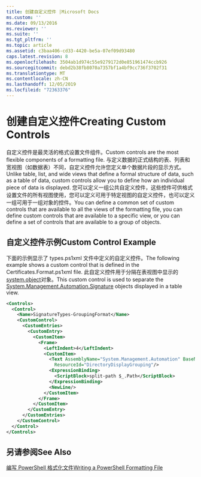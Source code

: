 ```yaml
---
title: 创建自定义控件 |Microsoft Docs
ms.custom: ''
ms.date: 09/13/2016
ms.reviewer: ''
ms.suite: ''
ms.tgt_pltfrm: ''
ms.topic: article
ms.assetid: c3baa406-cd33-4420-be5a-07ef09d93480
caps.latest.revision: 8
ms.openlocfilehash: 3504ab1d974c55e9279172d0e851961474ccb926
ms.sourcegitcommit: debd2b38fb8070a7357bf1a4bf9cc736f3702f31
ms.translationtype: MT
ms.contentlocale: zh-CN
ms.lasthandoff: 12/05/2019
ms.locfileid: "72363376"
---
```

# <a name="creating-custom-controls"></a><span data-ttu-id="22d5a-102">创建自定义控件</span><span class="sxs-lookup"><span data-stu-id="22d5a-102">Creating Custom Controls</span></span>

<span data-ttu-id="22d5a-103">自定义控件是最灵活的格式设置文件组件。</span><span class="sxs-lookup"><span data-stu-id="22d5a-103">Custom controls are the most flexible components of a formatting file.</span></span> <span data-ttu-id="22d5a-104">与定义数据的正式结构的表、列表和宽视图（如数据表）不同，自定义控件允许您定义单个数据片段的显示方式。</span><span class="sxs-lookup"><span data-stu-id="22d5a-104">Unlike table, list, and wide views that define a formal structure of data, such as a table of data, custom controls allow you to define how an individual piece of data is displayed.</span></span> <span data-ttu-id="22d5a-105">您可以定义一组公共自定义控件，这些控件可供格式设置文件的所有视图使用，您可以定义可用于特定视图的自定义控件，也可以定义一组可用于一组对象的控件。</span><span class="sxs-lookup"><span data-stu-id="22d5a-105">You can define a common set of custom controls that are available to all the views of the formatting file, you can define custom controls that are available to a specific view, or you can define a set of controls that are available to a group of objects.</span></span>

## <a name="custom-control-example"></a><span data-ttu-id="22d5a-106">自定义控件示例</span><span class="sxs-lookup"><span data-stu-id="22d5a-106">Custom Control Example</span></span>

<span data-ttu-id="22d5a-107">下面的示例显示了 types.ps1xml 文件中定义的自定义控件。</span><span class="sxs-lookup"><span data-stu-id="22d5a-107">The following example shows a custom control that is defined in the Certificates.Format.ps1xml file.</span></span> <span data-ttu-id="22d5a-108">此自定义控件用于分隔在表视图中显示的[system.object](/dotnet/api/System.Management.Automation.Signature)对象。</span><span class="sxs-lookup"><span data-stu-id="22d5a-108">This custom control is used to separate the [System.Management.Automation.Signature](/dotnet/api/System.Management.Automation.Signature) objects displayed in a table view.</span></span>

```xml
<Controls>
  <Control>
    <Name>SignatureTypes-GroupingFormat</Name>
    <CustomControl>
      <CustomEntries>
        <CustomEntry>
          <CustomItem>
            <Frame>
              <LeftIndent>4</LeftIndent>
              <CustomItem>
                <Text AssemblyName="System.Management.Automation" BaseName="FileSystemProviderStrings"
                  ResourceId="DirectoryDisplayGrouping"/>
                <ExpressionBinding>
                  <ScriptBlock>split-path $_.Path</ScriptBlock>
                </ExpressionBinding>
                <NewLine/>
              </CustomItem>
            </Frame>
          </CustomItem>
        </CustomEntry>
      </CustomEntries>
    </CustomControl>
  </Control>
</Controls>

```

## <a name="see-also"></a><span data-ttu-id="22d5a-109">另请参阅</span><span class="sxs-lookup"><span data-stu-id="22d5a-109">See Also</span></span>

[<span data-ttu-id="22d5a-110">编写 PowerShell 格式化文件</span><span class="sxs-lookup"><span data-stu-id="22d5a-110">Writing a PowerShell Formatting File</span></span>](./writing-a-powershell-formatting-file.md)
